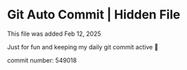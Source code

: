 # Git Auto Commit | Hidden File

This file was added Feb 12, 2025

Just for fun and keeping my daily git commit active 🤪

commit number: 549018

